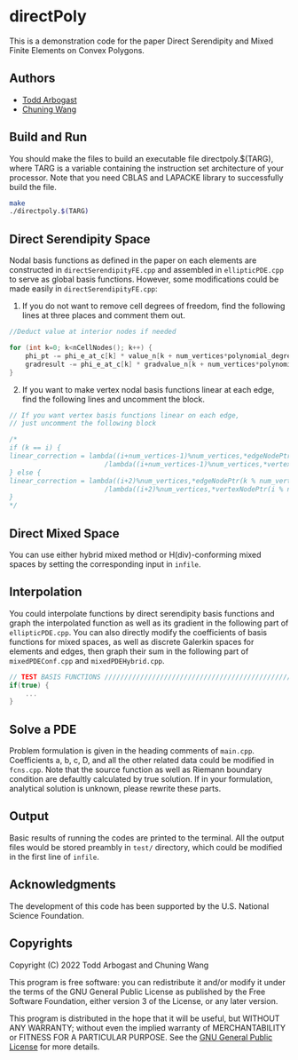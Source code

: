 # directPoly
This is a demonstration code for the paper Direct Serendipity and Mixed Finite Elements on Convex Polygons.

## Authors
- [Todd Arbogast](arbogast@ices.utexas.edu)
- [Chuning Wang](cwangaw@utexas.edu)


## Build and Run
You should make the files to build an executable file directpoly.$(TARG), where TARG is a variable containing the instruction set architecture of your processor. Note that you need CBLAS and LAPACKE library to successfully build the file.

```bash
make
./directpoly.$(TARG)
```

## Direct Serendipity Space
Nodal basis functions as defined in the paper on each elements are constructed in `directSerendipityFE.cpp` and assembled in `ellipticPDE.cpp` to serve as global basis functions. However, some modifications could be made easily in `directSerendipityFE.cpp`:

1. If you do not want to remove cell degrees of freedom, find the following lines at three places and comment them out.

```cpp
//Deduct value at interior nodes if needed

for (int k=0; k<nCellNodes(); k++) {
    phi_pt -= phi_e_at_c[k] * value_n[k + num_vertices*polynomial_degree + pt_index*num_nodes];
    gradresult -= phi_e_at_c[k] * gradvalue_n[k + num_vertices*polynomial_degree + pt_index*num_nodes];
}
```

2. If you want to make vertex nodal basis functions linear at each edge, find the following lines and uncomment the block.

```cpp
// If you want vertex basis functions linear on each edge,
// just uncomment the following block

/*
if (k == i) {
linear_correction = lambda((i+num_vertices-1)%num_vertices,*edgeNodePtr(k % num_vertices,l))
                        /lambda((i+num_vertices-1)%num_vertices,*vertexNodePtr(i % num_vertices));
} else {
linear_correction = lambda((i+2)%num_vertices,*edgeNodePtr(k % num_vertices,l))
                        /lambda((i+2)%num_vertices,*vertexNodePtr(i % num_vertices));
}  
*/
```  

## Direct Mixed Space
You can use either hybrid mixed method or H(div)-conforming mixed spaces by setting the corresponding input in `infile`.  

## Interpolation
You could interpolate functions by direct serendipity basis functions and graph the interpolated function as well as its gradient in the following part of `ellipticPDE.cpp`. You can also directly modify the coefficients of basis functions for mixed spaces, as well as discrete Galerkin spaces for elements and edges, then graph their sum in the following part of `mixedPDEConf.cpp` and `mixedPDEHybrid.cpp`.

```cpp
// TEST BASIS FUNCTIONS //////////////////////////////////////////////////
if(true) {
    ...
}
```

## Solve a PDE
Problem formulation is given in the heading comments of `main.cpp`. Coefficients a, b, c, D, and all the other related data could be modified in `fcns.cpp`. Note that the source function as well as Riemann boundary condition are defaultly calculated by true solution. If in your formulation, analytical solution is unknown, please rewrite these parts.

## Output
Basic results of running the codes are printed to the terminal. All the output files would be stored preambly in `test/` directory, which could be modified in the first line of `infile`.

## Acknowledgments
The development of this code has been supported by the U.S. National Science Foundation.

## Copyrights
Copyright (C) 2022 Todd Arbogast and Chuning Wang

This program is free software: you can redistribute it and/or modify it under the terms of the GNU General Public License as published by the Free Software Foundation, either version 3 of the License, or any later version.

This program is distributed in the hope that it will be useful, but WITHOUT ANY WARRANTY; without even the implied warranty of
MERCHANTABILITY or FITNESS FOR A PARTICULAR PURPOSE. See the [GNU General Public License](https://www.gnu.org/licenses/) for more details.